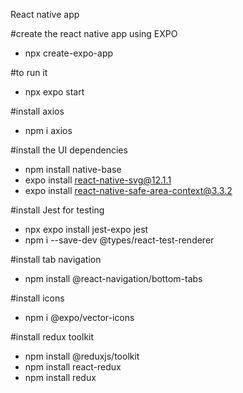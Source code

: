 React native app

#create the react native app using EXPO
- npx create-expo-app

#to run it
- npx expo start

#install axios
- npm i axios

#install the UI dependencies
- npm install native-base
- expo install react-native-svg@12.1.1
- expo install react-native-safe-area-context@3.3.2

#install Jest for testing
- npx expo install jest-expo jest
- npm i --save-dev @types/react-test-renderer

#install tab navigation
- npm install @react-navigation/bottom-tabs

#install icons
- npm i @expo/vector-icons

#install redux toolkit
- npm install @reduxjs/toolkit
- npm install react-redux
- npm install redux